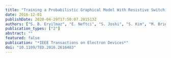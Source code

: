 ```yaml
---
title: "Training a Probabilistic Graphical Model With Resistive Switching Electronic Synapses"
date: 2016-12-01
publishDate: 2020-04-29T17:50:07.281513Z
authors: ["S. B. Eryilmaz", "E. Neftci", "S. Joshi", "S. Kim", "M. BrightSky", "H. L. Lung", "C. Lam", "G. Cauwenberghs", "H. S. P. Wong"]
publication_types: ["2"]
abstract: ""
featured: false
publication: "*IEEE Transactions on Electron Devices*"
doi: "10.1109/TED.2016.2616483"
---
```



